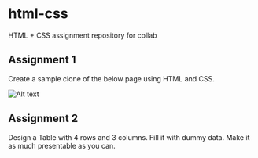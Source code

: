# html-css
HTML + CSS assignment repository for collab

## Assignment 1

Create a sample clone of the below page using HTML and CSS.

![Alt text](landing.jpg?raw=true "Google Page")


## Assignment 2

Design a Table with 4 rows and 3 columns. Fill it with dummy data. Make it as much presentable as you can.